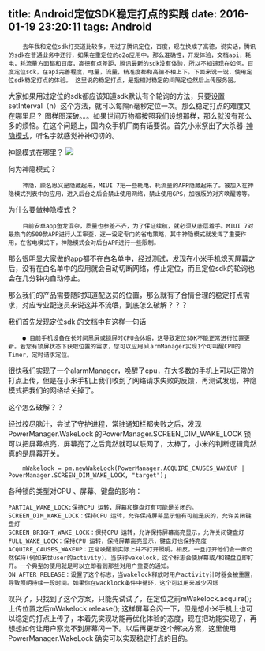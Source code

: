 title: Android定位SDK稳定打点的实践
date: 2016-01-19 23:20:11
tags: Android
---

		去年我和定位sdk打交道比较多，用过了腾讯定位，百度，现在换成了高德，说实话，腾讯的sdk在普通业务中还行，如果在重定位的o2o应用中，那么准确性，开发体验，文档api，耗电，耗流量方面都和百度，高德有点差距，腾讯最新的sdk没有体验，所以不知道现在如何。百度定位sdk，在api完善程度，电量，流量，精准度都和高德不相上下。下面来说一说，使用定位sdk稳定打点的体验。 这里说的稳定打点，是指相对稳定的间隔定位然后上传服务器。     

大家如果用过定位的sdk都应该知道sdk默认有个轮询的方法，只要设置setInterval（n）这个方法，就可以每隔n毫秒定位一次。那么稳定打点的难度又在哪里尼？ 图样图深破。。。如果世间万物都按照我们设想那样，那么就没有那么多的烦恼。在这个问题上，国内众手机厂商有话要说。首先小米祭出了大杀器-[神隐模式](http://www.chinaz.com/mobile/2015/0824/437808.shtml)，听名字就感觉神神叨叨的。

神隐模式在哪里？
![](http://upload.chinaz.com/2015/0824/chinaz_39c52e9dea86298b4809d80ea7ac6b60.jpg)

何为神隐模式？

		神隐，顾名思义是隐藏起来，MIUI 7把一些耗电、耗流量的APP隐藏起来了。被加入在神隐模式列表中的应用，进入后台之后会禁止使用网络，禁止使用GPS，加强版的对齐唤醒等等。
为什么要做神隐模式？

		目前安卓app鱼龙混杂，质量也参差不齐，为了保证续航，就必须从底层着手。MIUI 7对最热门的500款APP进行人工审查，逐一设定专门的省电策略，其中神隐模式就发挥了重要作用，在省电模式下，神隐模式会对后台APP进行一些限制。

那么很明显大家做的app都不在白名单中，经过测试，发现在小米手机熄灭屏幕之后，没有在白名单中的应用就会自动切断网络，停止定位，而且定位sdk的轮询也会在几分钟内自动停止。

那么我们的产品需要随时知道配送员的位置，那么就有了合情合理的稳定打点需求，对应专业配送员来说这并不流氓，到底怎么破解？？？

我们首先发现定位sdk 的文档中有这样一句话

		● 目前手机设备在长时间黑屏或锁屏时CPU会休眠，这导致定位SDK不能正常进行位置更新。若您有锁屏状态下获取位置的需求，您可以应用alarmManager实现1个可叫醒CPU的Timer，定时请求定位。

很快我们实现了一个alarmManager，唤醒了cpu，在大多数的手机上可以正常的打点上传，但是在小米手机上我们收到了网络请求失败的反馈，再测试发现，神隐模式把我们的网络给关掉了。

这个怎么破解？？

经过绞尽脑汁，尝试了守护进程，常驻通知栏都失败之后，发现PowerManager.WakeLock 的PowerManager.SCREEN_DIM_WAKE_LOCK 锁可以把屏幕点亮，屏幕亮了之后竟然就可以联网了，太棒了，小米的判断逻辑竟然真的是屏幕开关。

        mWakelock = pm.newWakeLock(PowerManager.ACQUIRE_CAUSES_WAKEUP | PowerManager.SCREEN_DIM_WAKE_LOCK, "target");
       
     
各种锁的类型对CPU 、屏幕、键盘的影响：

    PARTIAL_WAKE_LOCK:保持CPU 运转，屏幕和键盘灯有可能是关闭的。
    SCREEN_DIM_WAKE_LOCK：保持CPU 运转，允许保持屏幕显示但有可能是灰的，允许关闭键盘灯
    SCREEN_BRIGHT_WAKE_LOCK：保持CPU 运转，允许保持屏幕高亮显示，允许关闭键盘灯
    FULL_WAKE_LOCK：保持CPU 运转，保持屏幕高亮显示，键盘灯也保持亮度
    ACQUIRE_CAUSES_WAKEUP：正常唤醒锁实际上并不打开照明。相反，一旦打开他们会一直仍然保持(例如来世user的activity)。当获得wakelock，这个标志会使屏幕或/和键盘立即打开。一个典型的使用就是可以立即看到那些对用户重要的通知。
    ON_AFTER_RELEASE：设置了这个标志，当wakelock释放时用户activity计时器会被重置，导致照明持续一段时间。如果你在wacklock条件中循环，这个可以用来减少闪烁
 
叹兴了，只找到了这个方案，只能先试试了，在定位之前mWakelock.acquire();上传位置之后mWakelock.release(); 这样屏幕会闪一下，但是想小米手机上也可以稳定的打点上传了，本着先实现功能再优化体验的态度，现在把功能实现了，再想想如何让用户察觉不到屏幕闪一下。以后再更新这个解决方案，这里使用PowerManager.WakeLock 确实可以实现稳定打点的目的。
 